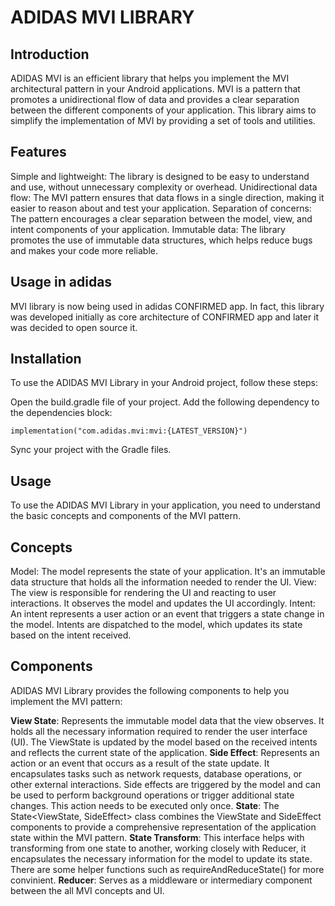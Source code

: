# ADIDAS MVI LIBRARY

## Introduction
ADIDAS MVI is an efficient library that helps you implement the MVI architectural pattern in your Android applications. MVI is a pattern that promotes a unidirectional flow of data and provides a clear separation between the different components of your application. This library aims to simplify the implementation of MVI by providing a set of tools and utilities.

## Features
Simple and lightweight: The library is designed to be easy to understand and use, without unnecessary complexity or overhead.
Unidirectional data flow: The MVI pattern ensures that data flows in a single direction, making it easier to reason about and test your application.
Separation of concerns: The pattern encourages a clear separation between the model, view, and intent components of your application.
Immutable data: The library promotes the use of immutable data structures, which helps reduce bugs and makes your code more reliable.

## Usage in adidas
MVI library is now being used in adidas CONFIRMED app. In fact, this library was developed initially as core architecture of CONFIRMED app and later it was decided to open source it.

## Installation
To use the ADIDAS MVI Library in your Android project, follow these steps:

Open the build.gradle file of your project.
Add the following dependency to the dependencies block:
```
implementation("com.adidas.mvi:mvi:{LATEST_VERSION}")
```
Sync your project with the Gradle files.
## Usage
To use the ADIDAS MVI Library in your application, you need to understand the basic concepts and components of the MVI pattern.

## Concepts
Model: The model represents the state of your application. It's an immutable data structure that holds all the information needed to render the UI.
View: The view is responsible for rendering the UI and reacting to user interactions. It observes the model and updates the UI accordingly.
Intent: An intent represents a user action or an event that triggers a state change in the model. Intents are dispatched to the model, which updates its state based on the intent received.
## Components
ADIDAS MVI Library provides the following components to help you implement the MVI pattern:

**View State**: Represents the immutable model data that the view observes. It holds all the necessary information required to render the user interface (UI). The ViewState is updated by the model based on the received intents and reflects the current state of the application.
**Side Effect**: Represents an action or an event that occurs as a result of the state update. It encapsulates tasks such as network requests, database operations, or other external interactions. Side effects are triggered by the model and can be used to perform background operations or trigger additional state changes. This action needs to be executed only once.
**State**: The State<ViewState, SideEffect> class combines the ViewState and SideEffect components to provide a comprehensive representation of the application state within the MVI pattern.
**State Transform**: This interface helps with transforming from one state to another, working closely with Reducer, it encapsulates the necessary information for the model to update its state. There are some helper functions such as requireAndReduceState() for more convinient.
**Reducer**: Serves as a middleware or intermediary component between the all MVI concepts and UI.
